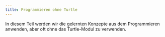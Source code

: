 ```yaml
---
title: Programmieren ohne Turtle
---
```

In diesem Teil werden wir die gelernten Konzepte aus dem Programmieren anwenden, aber oft ohne das Turtle-Modul zu verwenden.